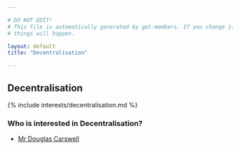 ```yaml
---

# DO NOT EDIT!
# This file is automatically generated by get-members. If you change it, bad
# things will happen.

layout: default
title: "Decentralisation"

---
```


## Decentralisation

{% include interests/decentralisation.md %}

### Who is interested in Decentralisation?


* [Mr Douglas Carswell](/members/mr-douglas-carswell.html)
